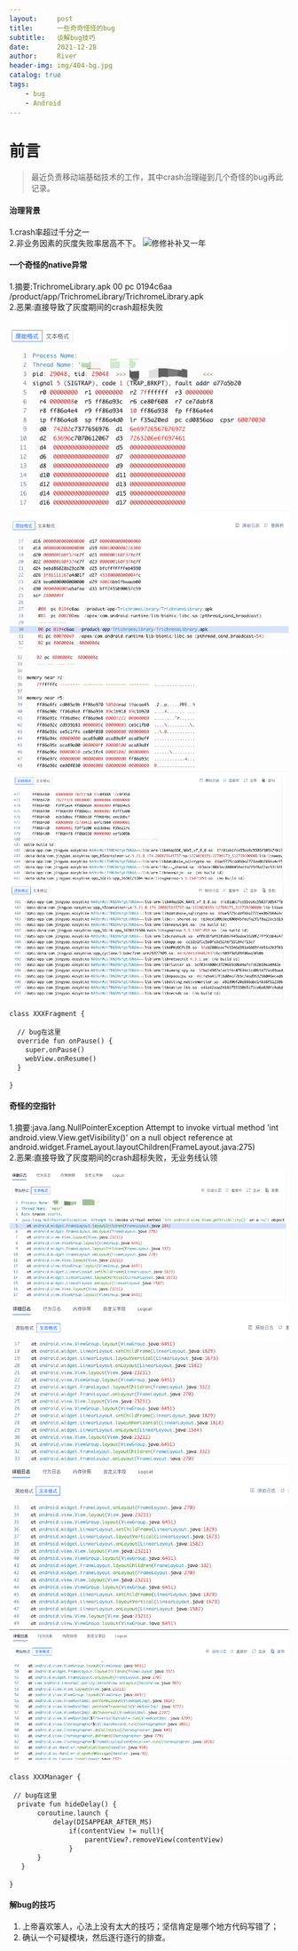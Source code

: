 ```yaml
---
layout:     post
title:      一些奇奇怪怪的bug
subtitle:   谈解bug技巧
date:       2021-12-28
author:     River
header-img: img/404-bg.jpg
catalog: true
tags:
    - bug
    - Android
--- 
```


# 前言
>最近负责移动端基础技术的工作，其中crash治理碰到几个奇怪的bug再此记录。

#### 治理背景
1.crash率超过千分之一<br>
2.非业务因素的灰度失败率居高不下。
![修修补补又一年](/img/post-bg-map.jpg)

#### 一个奇怪的native异常
1.摘要:TrichromeLibrary.apk   00 pc 0194c6aa /product/app/TrichromeLibrary/TrichromeLibrary.apk<br>
2.恶果:直接导致了灰度期间的crash超标失败

![nativecrash](/img/crash/web_native_crash1.png)<br>
![nativecrash](/img/crash/web_native_crash2.png)<br>
![nativecrash](/img/crash/web_native_crash3.png)<br>
![nativecrash](/img/crash/web_native_crash4.png)<br>
![nativecrash](/img/crash/web_native_crash5.png)<br>

```
class XXXFragment {

  // bug在这里
  override fun onPause() {
    super.onPause()
    webView.onResume()
  }
    
}
```


#### 奇怪的空指针

1.摘要:java.lang.NullPointerException  Attempt to invoke virtual method 'int android.view.View.getVisibility()' on a null object reference at android.widget.FrameLayout.layoutChildren(FrameLayout.java:275)<br>
2.恶果:直接导致了灰度期间的crash超标失败，无业务线认领

![nativecrash](/img/crash/view_nullPoint_exception1.png)<br>
![nativecrash](/img/crash/view_nullPoint_exception2.png)<br>
![nativecrash](/img/crash/view_nullPoint_exception3.png)<br>
![nativecrash](/img/crash/view_nullPoint_exception4.png)<br>

 ```
class XXXManager {

  // bug在这里
   private fun hideDelay() {
        coroutine.launch {
            delay(DISAPPEAR_AFTER_MS)
                if(contentView != null){
                    parentView?.removeView(contentView)
                }
        }
    }
    
}
```

 
#### 解bug的技巧

1. 上帝喜欢笨人，心法上没有太大的技巧；坚信肯定是哪个地方代码写错了；
2. 确认一个可疑模块，然后逐行逐行的排查。

